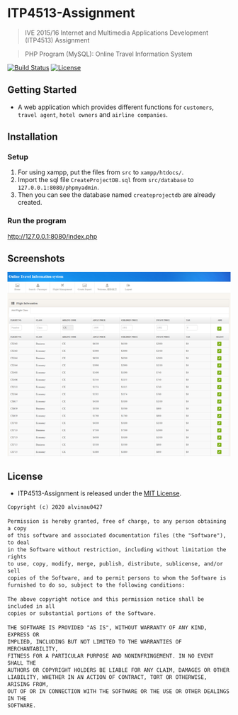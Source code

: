 # ITP4513-Assignment
> IVE 2015/16 Internet and Multimedia Applications Development (ITP4513) Assignment

> PHP Program (MySQL): Online Travel Information System

[![Build Status](https://travis-ci.com/alvinau0427/ITP4513-Assignment.svg?branch=master)](https://travis-ci.org/alvinau0427/ITP4513-Assignment)
[![License](https://img.shields.io/badge/License-MIT-blue.svg)](LICENSE)

## Getting Started
- A web application which provides different functions for `customers`, `travel agent`, `hotel owners` and `airline companies`.

## Installation

### Setup
1. For using xampp, put the files from `src` to `xampp/htdocs/`.
2. Import the sql file `CreateProjectDB.sql` from `src/database` to `127.0.0.1:8080/phpmyadmin`.
3. Then you can see the database named `createprojectdb` are already created.

### Run the program
http://127.0.0.1:8080/index.php

## Screenshots
![Image](https://github.com/alvinau0427/ITP4513-Assignment/blob/master/doc/demo.png)

## License
- ITP4513-Assignment is released under the [MIT License](https://opensource.org/licenses/MIT).
```
Copyright (c) 2020 alvinau0427

Permission is hereby granted, free of charge, to any person obtaining a copy
of this software and associated documentation files (the "Software"), to deal
in the Software without restriction, including without limitation the rights
to use, copy, modify, merge, publish, distribute, sublicense, and/or sell
copies of the Software, and to permit persons to whom the Software is
furnished to do so, subject to the following conditions:

The above copyright notice and this permission notice shall be included in all
copies or substantial portions of the Software.

THE SOFTWARE IS PROVIDED "AS IS", WITHOUT WARRANTY OF ANY KIND, EXPRESS OR
IMPLIED, INCLUDING BUT NOT LIMITED TO THE WARRANTIES OF MERCHANTABILITY,
FITNESS FOR A PARTICULAR PURPOSE AND NONINFRINGEMENT. IN NO EVENT SHALL THE
AUTHORS OR COPYRIGHT HOLDERS BE LIABLE FOR ANY CLAIM, DAMAGES OR OTHER
LIABILITY, WHETHER IN AN ACTION OF CONTRACT, TORT OR OTHERWISE, ARISING FROM,
OUT OF OR IN CONNECTION WITH THE SOFTWARE OR THE USE OR OTHER DEALINGS IN THE
SOFTWARE.
```

